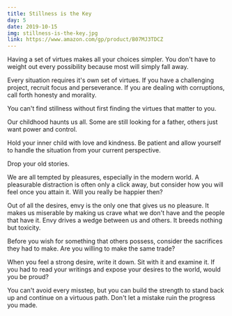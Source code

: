 ```yaml
---
title: Stillness is the Key
day: 5
date: 2019-10-15
img: stillness-is-the-key.jpg
link: https://www.amazon.com/gp/product/B07MJ3TDCZ
---
```


Having a set of virtues makes all your choices simpler. You don't have to weight
out every possibility because most will simply fall away.

Every situation requires it's own set of virtues. If you have a challenging
project, recruit focus and perseverance. If you are dealing with corruptions,
call forth honesty and morality.

You can't find stillness without first finding the virtues that matter to you.

Our childhood haunts us all. Some are still looking for a father, others just
want power and control.

Hold your inner child with love and kindness. Be patient and allow yourself to
handle the situation from your current perspective.

Drop your old stories.

We are all tempted by pleasures, especially in the modern world. A pleasurable
distraction is often only a click away, but consider how you will feel once you
attain it. Will you really be happier then?

Out of all the desires, envy is the only one that gives us no pleasure. It makes
us miserable by making us crave what we don't have and the people that have it.
Envy drives a wedge between us and others. It breeds nothing but toxicity. 

Before you wish for something that others possess, consider the sacrifices
they had to make. Are you willing to make the same trade?

When you feel a strong desire, write it down. Sit with it and examine it. If you
had to read your writings and expose your desires to the world, would you be
proud?

You can't avoid every misstep, but you can build the strength to stand back up
and continue on a virtuous path. Don't let a mistake ruin the progress you made.
